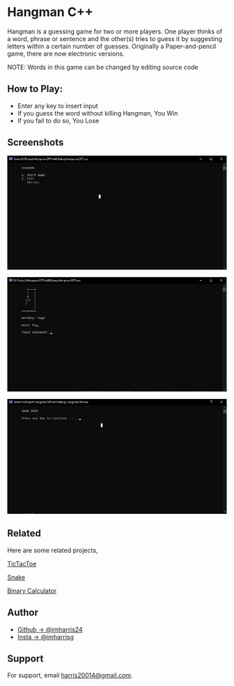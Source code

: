 # Hangman C++

Hangman is a guessing game for two or more players. One player thinks of a word, phrase or sentence and the other(s) tries to guess it by suggesting letters within a certain number of guesses. Originally a Paper-and-pencil game, there are now electronic versions.

NOTE: Words in this game can be changed by editing source code

## How to Play:

 - Enter any key to insert input
 - If you guess the word without killing Hangman, You Win
 - If you fail to do so, You Lose

  ## Screenshots

![App Screenshot](https://raw.githubusercontent.com/imharris24/Hangman-CPP/main/screenshot/scr01.png?token=GHSAT0AAAAAABZQSA2C5SXNETHS7VAJ2O2CY3J5O6A)

![App Screenshot](https://raw.githubusercontent.com/imharris24/Hangman-CPP/main/screenshot/scr02.png?token=GHSAT0AAAAAABZQSA2DTAZJ6GSS4HT3MI6CY3J5PAA)

![App Screenshot](https://raw.githubusercontent.com/imharris24/Hangman-CPP/main/screenshot/scr03.png?token=GHSAT0AAAAAABZQSA2C5SXNETHS7VAJ2O2CY3J5O6A)


## Related

Here are some related projects,

[TicTacToe](https://github.com/imharris24/TicTacToe-CPP)

[Snake](https://github.com/imharris24/Snake-CPP)

[Binary Calculator](https://github.com/imharris24/BinaryCalculator-CPP)


## Author

- [Github -> @imharris24](https://www.github.com/imharris24)
- [Insta  -> @imharrisg](https://www.instagram.com/im_harrisg/)


## Support

For support, email harris20014@gmail.com.

  
